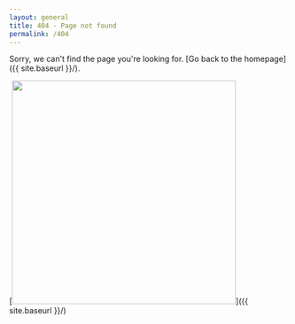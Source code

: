 ```yaml
---
layout: general
title: 404 - Page not found
permalink: /404
---
```


Sorry, we can't find the page you're looking for. [Go back to the homepage]({{ site.baseurl }}/).

[<img src="{{ site.baseurl }}/assets/img/404.jpg" style="width:404px;"/>]({{ site.baseurl }}/)